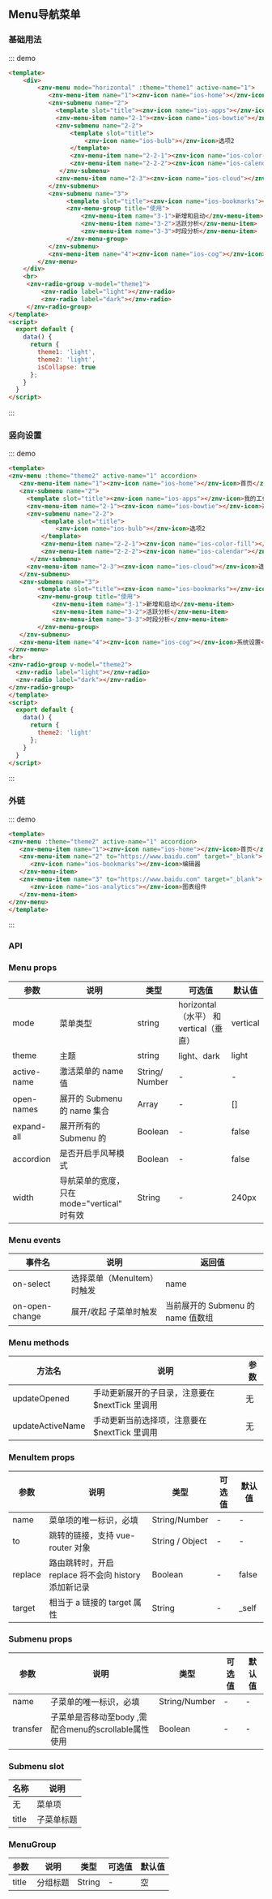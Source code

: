 ## Menu导航菜单

<template>
    <div class="global-anchor">
      <znv-anchor :scroll-offset="100">
        <znv-anchor-link href="#ji-chu-yong-fa" title="基础用法"></znv-anchor-link>
        <znv-anchor-link href="#shu-xiang-she-zhi" title="竖向设置"></znv-anchor-link>
        <znv-anchor-link href="#wai-lian" title="外链"></znv-anchor-link>
        <znv-anchor-link href="#api" title="API">
            <znv-anchor-link href="#menu-props" title="Menu props"></znv-anchor-link>
            <znv-anchor-link href="#menu-events" title="Menu events"></znv-anchor-link>
            <znv-anchor-link href="#menu-methods" title="Menu methods"></znv-anchor-link>
            <znv-anchor-link href="#menuitem-props" title="MenuItem props"></znv-anchor-link>
            <znv-anchor-link href="#submenu-props" title="Submenu props"></znv-anchor-link>
            <znv-anchor-link href="#submenu-slot" title="Submenu slot"></znv-anchor-link>
            <znv-anchor-link href="#menugroup" title="MenuGroup"></znv-anchor-link>
        </znv-anchor-link>
      </znv-anchor>
    </div>
</template>

### 基础用法

::: demo
```html
<template>
    <div>
        <znv-menu mode="horizontal" :theme="theme1" active-name="1">
           <znv-menu-item name="1"><znv-icon name="ios-home"></znv-icon>首页</znv-menu-item>
           <znv-submenu name="2">
             <template slot="title"><znv-icon name="ios-apps"></znv-icon>我的工作台</template>
             <znv-menu-item name="2-1"><znv-icon name="ios-bowtie"></znv-icon>选项1</znv-menu-item>
             <znv-submenu name="2-2">
                 <template slot="title">
                     <znv-icon name="ios-bulb"></znv-icon>选项2
                 </template>
                 <znv-menu-item name="2-2-1"><znv-icon name="ios-color-fill"></znv-icon>选项2-2-1</znv-menu-item>
                 <znv-menu-item name="2-2-2"><znv-icon name="ios-calendar"></znv-icon>选项2-2-2</znv-menu-item>
              </znv-submenu>
             <znv-menu-item name="2-3"><znv-icon name="ios-cloud"></znv-icon>选项3</znv-menu-item>
           </znv-submenu>
           <znv-submenu name="3">
                <template slot="title"><znv-icon name="ios-bookmarks"></znv-icon>统计分析</template>
                <znv-menu-group title="使用">
                    <znv-menu-item name="3-1">新增和启动</znv-menu-item>
                    <znv-menu-item name="3-2">活跃分析</znv-menu-item>
                    <znv-menu-item name="3-3">时段分析</znv-menu-item>
                </znv-menu-group>
           </znv-submenu>
           <znv-menu-item name="4"><znv-icon name="ios-cog"></znv-icon>系统设置</znv-menu-item>
        </znv-menu>
    </div>
    <br>
     <znv-radio-group v-model="theme1">
         <znv-radio label="light"></znv-radio>
         <znv-radio label="dark"></znv-radio>
     </znv-radio-group>
</template>
<script>
  export default {
    data() {
      return {
        theme1: 'light',  
        theme2: 'light',
        isCollapse: true
      };
    }
  }
</script>
```
:::

### 竖向设置

::: demo
```html
<template>
<znv-menu :theme="theme2" active-name="1" accordion>
   <znv-menu-item name="1"><znv-icon name="ios-home"></znv-icon>首页</znv-menu-item>
   <znv-submenu name="2">
     <template slot="title"><znv-icon name="ios-apps"></znv-icon>我的工作台</template>
     <znv-menu-item name="2-1"><znv-icon name="ios-bowtie"></znv-icon>选项1</znv-menu-item>
     <znv-submenu name="2-2">
         <template slot="title">
             <znv-icon name="ios-bulb"></znv-icon>选项2
         </template>
         <znv-menu-item name="2-2-1"><znv-icon name="ios-color-fill"></znv-icon>选项2-2-1</znv-menu-item>
         <znv-menu-item name="2-2-2"><znv-icon name="ios-calendar"></znv-icon>选项2-2-2</znv-menu-item>
      </znv-submenu>
     <znv-menu-item name="2-3"><znv-icon name="ios-cloud"></znv-icon>选项3</znv-menu-item>
   </znv-submenu>
   <znv-submenu name="3">
        <template slot="title"><znv-icon name="ios-bookmarks"></znv-icon>统计分析 </template>
        <znv-menu-group title="使用">
            <znv-menu-item name="3-1">新增和启动</znv-menu-item>
            <znv-menu-item name="3-2">活跃分析</znv-menu-item>
            <znv-menu-item name="3-3">时段分析</znv-menu-item>
        </znv-menu-group>
   </znv-submenu>
   <znv-menu-item name="4"><znv-icon name="ios-cog"></znv-icon>系统设置</znv-menu-item>
</znv-menu>
<br>
<znv-radio-group v-model="theme2">
  <znv-radio label="light"></znv-radio>
  <znv-radio label="dark"></znv-radio>
</znv-radio-group>
</template>
<script>
  export default {
    data() {
      return {
        theme2: 'light'
      };
    }
  }
</script>
```
:::


### 外链

::: demo
```html
<template>
<znv-menu :theme="theme2" active-name="1" accordion>
   <znv-menu-item name="1"><znv-icon name="ios-home"></znv-icon>首页</znv-menu-item>
   <znv-menu-item name="2" to="https://www.baidu.com" target="_blank">
      <znv-icon name="ios-bookmarks"></znv-icon>编辑器
   </znv-menu-item>
   <znv-menu-item name="3" to="https://www.baidu.com" target="_blank">
      <znv-icon name="ios-analytics"></znv-icon>图表组件
   </znv-menu-item>
</znv-menu>
</template>
```
:::

### API

### Menu props

| 参数      | 说明    | 类型      | 可选值       | 默认值   |
|---------- |-------- |---------- |-------------  |-------- |
| mode     | 菜单类型   | string  |  horizontal（水平） 和 vertical（垂直）  |   vertical  |
| theme     | 主题   | string  |  light、dark  |  light  |
| active-name  | 激活菜单的 name 值   | String/ Number  | -  |  -  |
| open-names  | 展开的 Submenu 的 name 集合  | Array  | -  |  [] |
| expand-all  | 展开所有的 Submenu 的  | Boolean  | -  |  false |
| accordion  | 是否开启手风琴模式  | Boolean	  | -  |  false |
| width  | 导航菜单的宽度，只在 mode="vertical" 时有效  | String  | -  |  240px |

### Menu events

| 事件名      | 说明    | 返回值      |
|---------- |-------- |---------- |
| on-select    | 选择菜单（MenuItem）时触发   | name  |
| on-open-change    |  展开/收起 子菜单时触发  | 当前展开的 Submenu 的 name 值数组  |

### Menu methods

| 方法名      | 说明    | 参数      |
|---------- |-------- |---------- |
| updateOpened   | 手动更新展开的子目录，注意要在 $nextTick 里调用 | 无  |
| updateActiveName   |  手动更新当前选择项，注意要在 $nextTick 里调用  | 无 |

### MenuItem props

| 参数      | 说明    | 类型      | 可选值       | 默认值   |
|---------- |-------- |---------- |-------------  |-------- |
| name     | 菜单项的唯一标识，必填   | String/Number  | -  |   -  |
| to     | 跳转的链接，支持 vue-router 对象  | String / Object  | -  |   -  |
| replace     | 路由跳转时，开启 replace 将不会向 history 添加新记录  | Boolean	  | -  |  false |
| target     | 相当于 a 链接的 target 属性  | String	 | -  |  	_self |

### Submenu props 

| 参数      | 说明    | 类型      | 可选值       | 默认值   |
|---------- |-------- |---------- |-------------  |-------- |
| name     | 子菜单的唯一标识，必填   | String/Number  | -  |   -  |
| transfer | 子菜单是否移动至body ,需配合menu的scrollable属性使用  | Boolean  | -  |   -  |

### Submenu slot

| 名称      | 说明    |
|---------- |-------- |
| 无     | 菜单项  |
| title     | 子菜单标题  |

### MenuGroup

| 参数      | 说明    | 类型      | 可选值       | 默认值   |
|---------- |-------- |---------- |-------------  |-------- |
| title     | 分组标题  | String  | -  | 空 |
